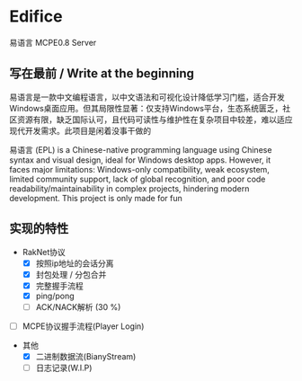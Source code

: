 # Edifice
易语言 MCPE0.8 Server

## 写在最前 / Write at the beginning

易语言是一款中文编程语言，以中文语法和可视化设计降低学习门槛，适合开发Windows桌面应用。但其局限性显著：仅支持Windows平台，生态系统匮乏，社区资源有限，缺乏国际认可，且代码可读性与维护性在复杂项目中较差，难以适应现代开发需求。此项目是闲着没事干做的

易语言 (EPL) is a Chinese-native programming language using Chinese syntax and visual design, ideal for Windows desktop apps. However, it faces major limitations: Windows-only compatibility, weak ecosystem, limited community support, lack of global recognition, and poor code readability/maintainability in complex projects, hindering modern development. This project is only made for fun

## 实现的特性

- RakNet协议
  - [x] 按照ip地址的会话分离
  - [x] 封包处理 / 分包合并
  - [x] 完整握手流程
  - [x] ping/pong
  - [ ] ACK/NACK解析 (30 %)

- [ ] MCPE协议握手流程(Player Login)
 
- 其他
  - [x] 二进制数据流(BianyStream)
  - [ ] 日志记录(W.I.P)
